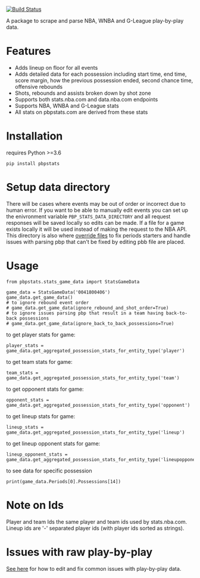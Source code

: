 [![Build Status](https://travis-ci.org/dblackrun/pbpstats.svg?branch=master)](https://travis-ci.org/pbpstats/pbpstats)

A package to scrape and parse NBA, WNBA and G-League play-by-play data.

# Features
* Adds lineup on floor for all events
* Adds detailed data for each possession including start time, end time, score margin, how the previous possession ended, second chance time, offensive rebounds
* Shots, rebounds and assists broken down by shot zone
* Supports both stats.nba.com and data.nba.com endpoints
* Supports NBA, WNBA and G-League stats
* All stats on pbpstats.com are derived from these stats

# Installation
requires Python >=3.6
```
pip install pbpstats
```

# Setup data directory
There will be cases where events may be out of order or incorrect due to human error. If you want to be able to manually edit events you can set up the enivronment variable `PBP_STATS_DATA_DIRECTORY` and all request responses will be saved locally so edits can be made. If a file for a game exists locally it will be used instead of making the request to the NBA API. This directory is also where [override files](https://github.com/dblackrun/pbpstats/wiki/Overrides-to-fix-issues-parsing-pbp) to fix periods starters and handle issues with parsing pbp that can't be fixed by editing pbb file are placed.

# Usage
```
from pbpstats.stats_game_data import StatsGameData

game_data = StatsGameData('0041800406')
game_data.get_game_data()
# to ignore rebound event order
# game_data.get_game_data(ignore_rebound_and_shot_order=True)
# to ignore issues parsing pbp that result in a team having back-to-back possessions
# game_data.get_game_data(ignore_back_to_back_possessions=True)
```
to get player stats for game:
```
player_stats = game_data.get_aggregated_possession_stats_for_entity_type('player')
```

to get team stats for game:
```
team_stats = game_data.get_aggregated_possession_stats_for_entity_type('team')
```
to get opponent stats for game:
```
opponent_stats = game_data.get_aggregated_possession_stats_for_entity_type('opponent')
```
to get lineup stats for game:
```
lineup_stats = game_data.get_aggregated_possession_stats_for_entity_type('lineup')
```
to get lineup opponent stats for game:
```
lineup_opponent_stats = game_data.get_aggregated_possession_stats_for_entity_type('lineupopponent')
```
to see data for specific possession
```
print(game_data.Periods[0].Possessions[14])
```

# Note on Ids
Player and team Ids the same player and team ids used by stats.nba.com. Lineup ids are '-' separated player ids (with player ids sorted as strings).

# Issues with raw play-by-play
[See here](https://github.com/dblackrun/pbpstats/wiki/Fixing-issues-with-raw-play-by-play) for how to edit and fix common issues with play-by-play data.